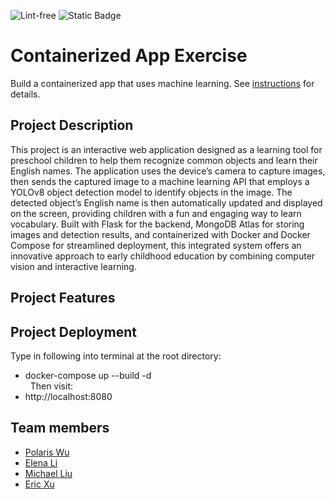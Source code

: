 ![Lint-free](https://github.com/nyu-software-engineering/containerized-app-exercise/actions/workflows/lint.yml/badge.svg)
![Static Badge](https://img.shields.io/badge/build-work%20in%20progress-e3bc10)

# Containerized App Exercise

Build a containerized app that uses machine learning. See [instructions](./instructions.md) for details.
## Project Description
This project is an interactive web application designed as a learning tool for preschool children to help them recognize common objects and learn their English names. The application uses the device’s camera to capture images, then sends the captured image to a machine learning API that employs a YOLOv8 object detection model to identify objects in the image. The detected object’s English name is then automatically updated and displayed on the screen, providing children with a fun and engaging way to learn vocabulary. Built with Flask for the backend, MongoDB Atlas for storing images and detection results, and containerized with Docker and Docker Compose for streamlined deployment, this integrated system offers an innovative approach to early childhood education by combining computer vision and interactive learning.
## Project Features

## Project Deployment
Type in following into terminal at the root directory:
- docker-compose up --build -d       
&nbsp;&nbsp;Then visit:
- http://localhost:8080

## Team members

- [Polaris Wu](https://github.com/Polaris-Wu450)
- [Elena Li](https://github.com/HuixinLi-Elena)
- [Michael Liu](https://github.com/Michaelliu1017)
- [Eric Xu](https://github.com/EricXu1244)
